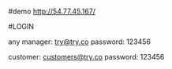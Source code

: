 
#demo http://54.77.45.167/

#LOGIN

any manager: try@try.co
password: 123456

customer: customers@try.co
password: 123456


